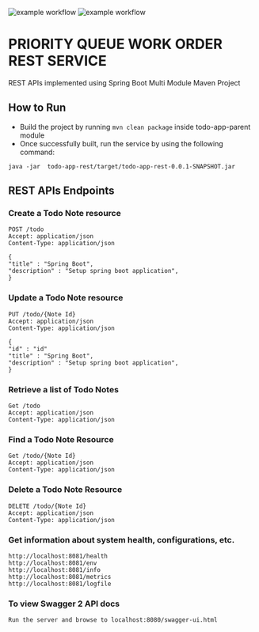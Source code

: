 ![example workflow](https://github.com/nhanby/3a1fb4202f203a43474838e83f2e414bdd535ead13f8b2d416611d0c4de0a7d1/actions/workflows/maven.yml/badge.svg)
![example workflow](https://img.shields.io/github/workflow/status/nhanby/3a1fb4202f203a43474838e83f2e414bdd535ead13f8b2d416611d0c4de0a7d1/work-order-service-ci-pipeline)

# PRIORITY QUEUE WORK ORDER REST SERVICE
REST APIs implemented using Spring Boot Multi Module Maven Project

## How to Run

* Build the project by running `mvn clean package` inside todo-app-parent module
* Once successfully built, run the service by using the following command:
```
java -jar  todo-app-rest/target/todo-app-rest-0.0.1-SNAPSHOT.jar
```

## REST APIs Endpoints
### Create a Todo Note resource
```
POST /todo
Accept: application/json
Content-Type: application/json

{
"title" : "Spring Boot",
"description" : "Setup spring boot application",
}

```

### Update a Todo Note resource
```
PUT /todo/{Note Id}
Accept: application/json
Content-Type: application/json

{
"id" : "id"
"title" : "Spring Boot",
"description" : "Setup spring boot application",
}

```

### Retrieve a list of Todo Notes
```
Get /todo
Accept: application/json
Content-Type: application/json

```

### Find a Todo Note Resource
```
Get /todo/{Note Id}
Accept: application/json
Content-Type: application/json
```

### Delete a Todo Note Resource
```
DELETE /todo/{Note Id}
Accept: application/json
Content-Type: application/json
```

### Get information about system health, configurations, etc.
```
http://localhost:8081/health
http://localhost:8081/env
http://localhost:8081/info
http://localhost:8081/metrics
http://localhost:8081/logfile

```
### To view Swagger 2 API docs
```
Run the server and browse to localhost:8080/swagger-ui.html
```
